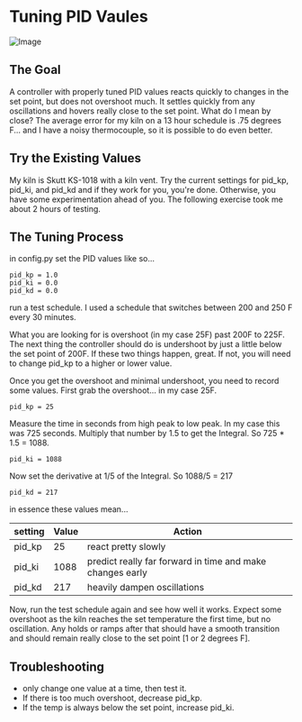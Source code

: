 Tuning PID Vaules
=================

![Image](https://upload.wikimedia.org/wikipedia/commons/3/33/PID_Compensation_Animated.gif)

## The Goal
A controller with properly tuned PID values reacts quickly to changes in the set point, but does not overshoot much.  It settles quickly from any oscillations and hovers really close to the set point.  What do I mean by close? The average error for my kiln on a 13 hour schedule is .75 degrees F... and I have a noisy thermocouple, so it is possible to do even better.

## Try the Existing Values

My kiln is Skutt KS-1018 with a kiln vent.  Try the current settings for pid_kp, pid_ki, and pid_kd and if they work for you, you're done.  Otherwise, you have some experimentation ahead of you.  The following exercise took me about 2 hours of testing. 

## The Tuning Process

in config.py set the PID values like so...

    pid_kp = 1.0
    pid_ki = 0.0
    pid_kd = 0.0

run a test schedule. I used a schedule that switches between 200 and 250 F every 30 minutes.

What you are looking for is overshoot (in my case 25F) past 200F to 225F. The next thing the controller should do is undershoot by just a little below the set point of 200F. If these two things happen, great.  If not, you will need to change pid_kp to a higher or lower value.

Once you get the overshoot and minimal undershoot, you need to record some values.  First grab the overshoot... in my case 25F.

    pid_kp = 25

Measure the time in seconds from high peak to low peak. In my case this was 725 seconds.  Multiply that number by 1.5 to get the Integral. So 725 * 1.5 = 1088.

    pid_ki = 1088

Now set the derivative at 1/5 of the Integral. So 1088/5 = 217

    pid_kd = 217

in essence these values mean...

| setting | Value | Action |
| ------- | ----- | ------ |
| pid_kp | 25 | react pretty slowly |
| pid_ki | 1088 | predict really far forward in time and make changes early |
| pid_kd | 217 | heavily dampen oscillations |

Now, run the test schedule again and see how well it works.  Expect some overshoot as the kiln reaches the set temperature the first time, but no oscillation.  Any holds or ramps after that should have a smooth transition and should remain really close to the set point [1 or 2 degrees F].

## Troubleshooting

* only change one value at a time, then test it.
* If there is too much overshoot, decrease pid_kp.
* If the temp is always below the set point, increase pid_ki.
